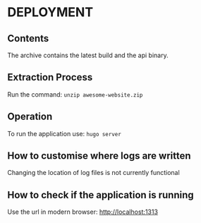 # DEPLOYMENT

## Contents

The archive contains the latest build and the api binary.

## Extraction Process

Run the command:
`unzip awesome-website.zip`

## Operation

To run the application use:
`hugo server`

## How to customise where logs are written

Changing the location of log files is not currently functional

## How to check if the application is running

Use the url in modern browser: <http://localhost:1313>
